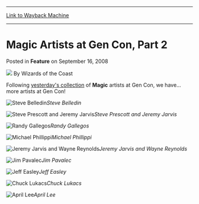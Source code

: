 
---
[Link to Wayback Machine](https://web.archive.org/web/20210429080802/https://magic.wizards.com/en/articles/archive/feature/magic-artists-gen-con-part-2-2008-09-16)

[_metadata_:wayback_url]:- "https://magic.wizards.com/en/articles/archive/feature/magic-artists-gen-con-part-2-2008-09-16"
[_metadata_:wayback_raw_url]:- "https://web.archive.org/web/20210429080802id_/https://magic.wizards.com/en/articles/archive/feature/magic-artists-gen-con-part-2-2008-09-16"
[_metadata_:wayback_capture_timestamp]:- "2021-04-29 08:08:02+00:00"
[_metadata_:description]:- "Following yesterday's collection of Magic artists at Gen Con, we have... more artists at Gen Con! Steve Belledin Steve Prescott and Jeremy Jarvis Randy Gallegos Michael Phillippi Jeremy Jarvis and Wayne Reynolds Jim Pavalec Jeff Easley Chuck Lukacs April Lee"
[_metadata_:generator]:- "Drupal 7 (http://drupal.org)"
[_metadata_:publish_date]:- "2008-09-16"
---


Magic Artists at Gen Con, Part 2
================================



 Posted in **Feature**
 on September 16, 2008 






![](https://media.magic.wizards.com/styles/auth_small/public/images/person/wizards_author.jpg)
By Wizards of the Coast












Following [yesterday's collection](/en/articles/archive/magic-artists-gen-con-part-1-2008-09-15) of **Magic** artists at Gen Con, we have... more artists at Gen Con!


![Steve Belledin](https://media.magic.wizards.com/image_legacy_migration/mtg/images/daily/arcana/1678_belledin.jpg)*Steve Belledin*  
  
![Steve Prescott and Jeremy Jarvis](https://media.magic.wizards.com/image_legacy_migration/mtg/images/daily/arcana/1678_prescott.jpg)*Steve Prescott and Jeremy Jarvis*  
  
![Randy Gallegos](https://media.magic.wizards.com/image_legacy_migration/mtg/images/daily/arcana/1678_gallegos.jpg)*Randy Gallegos*  
  
![Michael Phillippi](https://media.magic.wizards.com/image_legacy_migration/mtg/images/daily/arcana/1678_phillippi.jpg)*Michael Phillippi*  
  
![Jeremy Jarvis and Wayne Reynolds](https://media.magic.wizards.com/image_legacy_migration/mtg/images/daily/arcana/1678_reynolds.jpg)*Jeremy Jarvis and Wayne Reynolds*  
  
![Jim Pavalec](https://media.magic.wizards.com/image_legacy_migration/mtg/images/daily/arcana/1678_pavalec.jpg)*Jim Pavalec*  
  
![Jeff Easley](https://media.magic.wizards.com/image_legacy_migration/mtg/images/daily/arcana/1678_easley.jpg)*Jeff Easley*  
  
![Chuck Lukacs](https://media.magic.wizards.com/image_legacy_migration/mtg/images/daily/arcana/1678_lukacs.jpg)*Chuck Lukacs*  
  
![April Lee](https://media.magic.wizards.com/image_legacy_migration/mtg/images/daily/arcana/1678_lee.jpg)*April Lee*  

 





